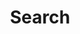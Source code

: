 ---
title: "Search"
layout: search
permalink: /search/
author_profile: true
sidebar_main: true
sidebar:
    nav: "docs"
classes: wide
---
